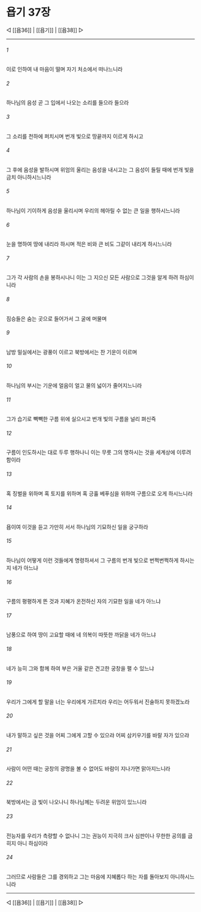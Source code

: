 # 욥기 37장

◁ [[욥36]] | [[욥기]] | [[욥38]] ▷
***

###### 1
이로 인하여 내 마음이 떨며 자기 처소에서 떠나느니라

###### 2
하나님의 음성 곧 그 입에서 나오는 소리를 들으라 들으라

###### 3
그 소리를 천하에 퍼치시며 번개 빛으로 땅끝까지 이르게 하시고

###### 4
그 후에 음성을 발하시며 위엄의 울리는 음성을 내시고는 그 음성이 들릴 때에 번개 빛을 금치 아니하시느니라

###### 5
하나님이 기이하게 음성을 울리시며 우리의 헤아릴 수 없는 큰 일을 행하시느니라

###### 6
눈을 명하여 땅에 내리라 하시며 적은 비와 큰 비도 그같이 내리게 하시느니라

###### 7
그가 각 사람의 손을 봉하시나니 이는 그 지으신 모든 사람으로 그것을 알게 하려 하심이니라

###### 8
짐승들은 숨는 곳으로 들어가서 그 굴에 머물며

###### 9
남방 밀실에서는 광풍이 이르고 북방에서는 찬 기운이 이르며

###### 10
하나님의 부시는 기운에 얼음이 얼고 물의 넓이가 줄어지느니라

###### 11
그가 습기로 빽빽한 구름 위에 실으시고 번개 빛의 구름을 널리 펴신즉

###### 12
구름이 인도하시는 대로 두루 행하나니 이는 무릇 그의 명하시는 것을 세계상에 이루려 함이라

###### 13
혹 징벌을 위하며 혹 토지를 위하며 혹 긍휼 베푸심을 위하여 구름으로 오게 하시느니라

###### 14
욥이여 이것을 듣고 가만히 서서 하나님의 기묘하신 일을 궁구하라

###### 15
하나님이 어떻게 이런 것들에게 명령하셔서 그 구름의 번개 빛으로 번쩍번쩍하게 하시는지 네가 아느냐

###### 16
구름의 평평하게 뜬 것과 지혜가 온전하신 자의 기묘한 일을 네가 아느냐

###### 17
남풍으로 하여 땅이 고요할 때에 네 의복이 따뜻한 까닭을 네가 아느냐

###### 18
네가 능히 그와 함께 하여 부은 거울 같은 견고한 궁창을 펼 수 있느냐

###### 19
우리가 그에게 할 말을 너는 우리에게 가르치라 우리는 어두워서 진술하지 못하겠노라

###### 20
내가 말하고 싶은 것을 어찌 그에게 고할 수 있으랴 어찌 삼키우기를 바랄 자가 있으랴

###### 21
사람이 어떤 때는 궁창의 광명을 볼 수 없어도 바람이 지나가면 맑아지느니라

###### 22
북방에서는 금 빛이 나오나니 하나님께는 두려운 위엄이 있느니라

###### 23
전능자를 우리가 측량할 수 없나니 그는 권능이 지극히 크사 심판이나 무한한 공의를 굽히지 아니 하심이라

###### 24
그러므로 사람들은 그를 경외하고 그는 마음에 지혜롭다 하는 자를 돌아보지 아니하시느니라

***
◁ [[욥36]] | [[욥기]] | [[욥38]] ▷